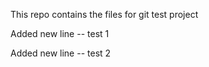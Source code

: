 This repo contains the files for git test project

Added new line -- test 1

Added new line -- test 2
